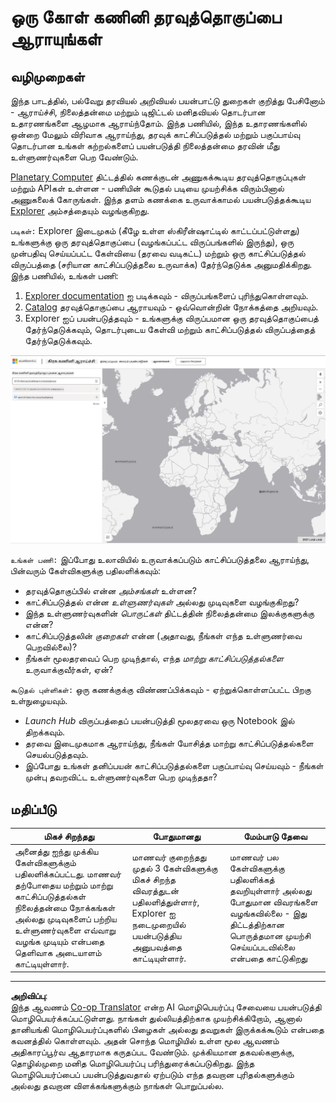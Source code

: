 <!--
CO_OP_TRANSLATOR_METADATA:
{
  "original_hash": "d1e05715f9d97de6c4f1fb0c5a4702c0",
  "translation_date": "2025-10-11T15:46:36+00:00",
  "source_file": "6-Data-Science-In-Wild/20-Real-World-Examples/assignment.md",
  "language_code": "ta"
}
-->
# ஒரு கோள் கணினி தரவுத்தொகுப்பை ஆராயுங்கள்

## வழிமுறைகள்

இந்த பாடத்தில், பல்வேறு தரவியல் அறிவியல் பயன்பாட்டு துறைகள் குறித்து பேசினோம் - ஆராய்ச்சி, நிலைத்தன்மை மற்றும் டிஜிட்டல் மனிதவியல் தொடர்பான உதாரணங்களை ஆழமாக ஆராய்ந்தோம். இந்த பணியில், இந்த உதாரணங்களில் ஒன்றை மேலும் விரிவாக ஆராய்ந்து, தரவுக் காட்சிப்படுத்தல் மற்றும் பகுப்பாய்வு தொடர்பான உங்கள் கற்றல்களைப் பயன்படுத்தி நிலைத்தன்மை தரவின் மீது உள்ளுணர்வுகளை பெற வேண்டும்.

[Planetary Computer](https://planetarycomputer.microsoft.com/) திட்டத்தில் கணக்குடன் அணுகக்கூடிய தரவுத்தொகுப்புகள் மற்றும் APIகள் உள்ளன - பணியின் கூடுதல் படியை முயற்சிக்க விரும்பினால் அணுகலைக் கோருங்கள். இந்த தளம் கணக்கை உருவாக்காமல் பயன்படுத்தக்கூடிய [Explorer](https://planetarycomputer.microsoft.com/explore) அம்சத்தையும் வழங்குகிறது.

`படிகள்:`
Explorer இடைமுகம் (கீழே உள்ள ஸ்கிரீன்ஷாட்டில் காட்டப்பட்டுள்ளது) உங்களுக்கு ஒரு தரவுத்தொகுப்பை (வழங்கப்பட்ட விருப்பங்களில் இருந்து), ஒரு முன்பதிவு செய்யப்பட்ட கேள்வியை (தரவை வடிகட்ட) மற்றும் ஒரு காட்சிப்படுத்தல் விருப்பத்தை (சரியான காட்சிப்படுத்தலை உருவாக்க) தேர்ந்தெடுக்க அனுமதிக்கிறது. இந்த பணியில், உங்கள் பணி:

 1. [Explorer documentation](https://planetarycomputer.microsoft.com/docs/overview/explorer/) ஐ படிக்கவும் - விருப்பங்களைப் புரிந்துகொள்ளவும்.
 2. [Catalog](https://planetarycomputer.microsoft.com/catalog) தரவுத்தொகுப்பை ஆராயவும் - ஒவ்வொன்றின் நோக்கத்தை அறியவும்.
 3. Explorer ஐப் பயன்படுத்தவும் - உங்களுக்கு விருப்பமான ஒரு தரவுத்தொகுப்பைத் தேர்ந்தெடுக்கவும், தொடர்புடைய கேள்வி மற்றும் காட்சிப்படுத்தல் விருப்பத்தைத் தேர்ந்தெடுக்கவும்.

![The Planetary Computer Explorer](../../../../translated_images/planetary-computer-explorer.c1e95a9b053167d64e2e8e4347cfb689e47e2037c33103fc1bbea1a149d4f85b.ta.png)

`உங்கள் பணி:`
இப்போது உலாவியில் உருவாக்கப்படும் காட்சிப்படுத்தலை ஆராய்ந்து, பின்வரும் கேள்விகளுக்கு பதிலளிக்கவும்:
 * தரவுத்தொகுப்பில் என்ன _அம்சங்கள்_ உள்ளன?
 * காட்சிப்படுத்தல் என்ன _உள்ளுணர்வுகள்_ அல்லது முடிவுகளை வழங்குகிறது?
 * இந்த உள்ளுணர்வுகளின் _பொருட்கள்_ திட்டத்தின் நிலைத்தன்மை இலக்குகளுக்கு என்ன?
 * காட்சிப்படுத்தலின் _குறைகள்_ என்ன (அதாவது, நீங்கள் எந்த உள்ளுணர்வை பெறவில்லை)?
 * நீங்கள் மூலதரவைப் பெற முடிந்தால், எந்த _மாற்று காட்சிப்படுத்தல்களை_ உருவாக்குவீர்கள், ஏன்?

`கூடுதல் புள்ளிகள்:`
ஒரு கணக்குக்கு விண்ணப்பிக்கவும் - ஏற்றுக்கொள்ளப்பட்ட பிறகு உள்நுழையவும்.
 * _Launch Hub_ விருப்பத்தைப் பயன்படுத்தி மூலதரவை ஒரு Notebook இல் திறக்கவும்.
 * தரவை இடைமுகமாக ஆராய்ந்து, நீங்கள் யோசித்த மாற்று காட்சிப்படுத்தல்களை செயல்படுத்தவும்.
 * இப்போது உங்கள் தனிப்பயன் காட்சிப்படுத்தல்களை பகுப்பாய்வு செய்யவும் - நீங்கள் முன்பு தவறவிட்ட உள்ளுணர்வுகளை பெற முடிந்ததா?

## மதிப்பீடு

மிகச் சிறந்தது | போதுமானது | மேம்பாடு தேவை
--- | --- | -- |
அனைத்து ஐந்து முக்கிய கேள்விகளுக்கும் பதிலளிக்கப்பட்டது. மாணவர் தற்போதைய மற்றும் மாற்று காட்சிப்படுத்தல்கள் நிலைத்தன்மை நோக்கங்கள் அல்லது முடிவுகளைப் பற்றிய உள்ளுணர்வுகளை எவ்வாறு வழங்க முடியும் என்பதை தெளிவாக அடையாளம் காட்டியுள்ளார்.| மாணவர் குறைந்தது முதல் 3 கேள்விகளுக்கு மிகச் சிறந்த விவரத்துடன் பதிலளித்துள்ளார், Explorer ஐ நடைமுறையில் பயன்படுத்திய அனுபவத்தை காட்டியுள்ளார்.| மாணவர் பல கேள்விகளுக்கு பதிலளிக்கத் தவறியுள்ளார் அல்லது போதுமான விவரங்களை வழங்கவில்லை - இது திட்டத்திற்கான பொருத்தமான முயற்சி செய்யப்படவில்லை என்பதை காட்டுகிறது |

---

**அறிவிப்பு**:  
இந்த ஆவணம் [Co-op Translator](https://github.com/Azure/co-op-translator) என்ற AI மொழிபெயர்ப்பு சேவையை பயன்படுத்தி மொழிபெயர்க்கப்பட்டுள்ளது. நாங்கள் துல்லியத்திற்காக முயற்சிக்கிறோம், ஆனால் தானியங்கி மொழிபெயர்ப்புகளில் பிழைகள் அல்லது தவறுகள் இருக்கக்கூடும் என்பதை கவனத்தில் கொள்ளவும். அதன் சொந்த மொழியில் உள்ள மூல ஆவணம் அதிகாரப்பூர்வ ஆதாரமாக கருதப்பட வேண்டும். முக்கியமான தகவல்களுக்கு, தொழில்முறை மனித மொழிபெயர்ப்பு பரிந்துரைக்கப்படுகிறது. இந்த மொழிபெயர்ப்பைப் பயன்படுத்துவதால் ஏற்படும் எந்த தவறான புரிதல்களுக்கும் அல்லது தவறான விளக்கங்களுக்கும் நாங்கள் பொறுப்பல்ல.